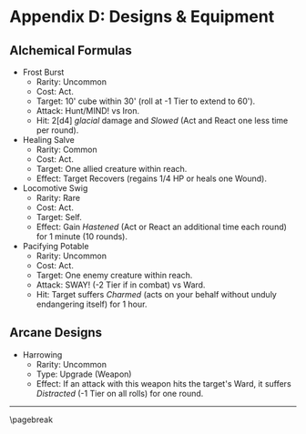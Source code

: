 # Appendix D: Designs & Equipment

## Alchemical Formulas

- Frost Burst
    - Rarity: Uncommon
    - Cost: Act.
    - Target: 10' cube within 30' (roll at -1 Tier to extend to 60').
    - Attack: Hunt/MIND! vs Iron.
    - Hit: 2[d4] *glacial* damage and *Slowed* (Act and React one less time per round).
- Healing Salve
    - Rarity: Common
    - Cost: Act.
    - Target: One allied creature within reach.
    - Effect: Target Recovers (regains 1/4 HP or heals one Wound).
- Locomotive Swig
    - Rarity: Rare
    - Cost: Act.
    - Target: Self.
    - Effect: Gain *Hastened* (Act or React an additional time each round) for 1 minute (10 rounds).
- Pacifying Potable
    - Rarity: Uncommon
    - Cost: Act.
    - Target: One enemy creature within reach.
    - Attack: SWAY! (-2 Tier if in combat) vs Ward.
    - Hit: Target suffers *Charmed* (acts on your behalf without unduly endangering itself) for 1 hour.

## Arcane Designs

- Harrowing
    - Rarity: Uncommon
    - Type: Upgrade (Weapon)
    - Effect: If an attack with this weapon hits the target's Ward, it suffers *Distracted* (-1 Tier on all rolls) for one round.

* * * * * * * * * * * * * * * * * * * * * * * * * * * * * * * * * * * * * * * *

\pagebreak
